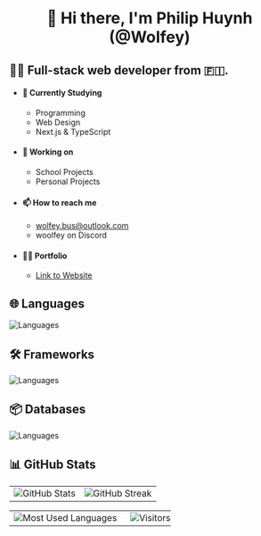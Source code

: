 <h1 align="center">👋 Hi there, I'm Philip Huynh (@WoIfey)</h1>

## 👨‍💻 Full-stack web developer from 🇫🇮.

- #### 🌱 Currently Studying
  - Programming
  - Web Design
  - Next.js & TypeScript
- #### 🏫 Working on
  - School Projects
  - Personal Projects
- #### 📫 How to reach me
  - [wolfey.bus@outlook.com](mailto:wolfey.bus@outlook.com)
  - woolfey on Discord
- #### 👨‍🎓 Portfolio
  - <a href="https://woifey.vercel.app/" target="_blank">Link to Website</a>

## 🌐 Languages

![Languages](https://skills.thijs.gg/icons?i=html,css,js,ts)

## 🛠️ Frameworks

![Languages](https://skills.thijs.gg/icons?i=tailwind,vite,react,nextjs)

## 📦 Databases

![Languages](https://skills.thijs.gg/icons?i=firebase,postgres)

## 📊 GitHub Stats

<table>
<tr>
<td>
<img src="https://github-readme-stats.vercel.app/api?username=WoIfey&theme=vision-friendly-dark&hide_border=true" alt="GitHub Stats" />
</td>
<td>
<img src="https://streak-stats.demolab.com?user=woifey&theme=highcontrast&hide_border=true&card_width=485" alt="GitHub Streak" />
</td>
</tr>
</table>
<table>
<tr>
<td>
<img src="https://github-readme-stats.vercel.app/api/top-langs/?username=Woifey&theme=vision-friendly-dark&hide_border=true&include_all_commits=true&count_private=false&layout=compact" alt="Most Used Languages" />
</td>
<td style="width: 100%; display: flex; justify-content: center; align-items: center;">
<img alt="Visitors" src="https://widgetbite.com/stats/WoIfey"/>
</td>
</tr>
</table>

